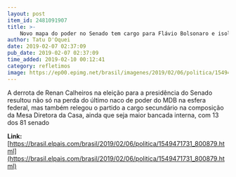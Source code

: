 ```yaml
---
layout: post
item_id: 2481091907
title: >-
    Novo mapa do poder no Senado tem cargo para Flávio Bolsonaro e isola MDB e PT
author: Tatu D'Oquei
date: 2019-02-07 02:37:09
pub_date: 2019-02-07 02:37:09
time_added: 2019-02-10 00:12:41
category: refletimos
image: https://ep00.epimg.net/brasil/imagenes/2019/02/06/politica/1549471731_800879_1549483477_rrss_normal.jpg
---
```


A derrota de Renan Calheiros na eleição para a presidência do Senado resultou não só na perda do último naco de poder do MDB na esfera federal, mas também relegou o partido a cargo secundário na composição da Mesa Diretora da Casa, ainda que seja maior bancada interna, com 13 dos 81 senado

**Link:** [https://brasil.elpais.com/brasil/2019/02/06/politica/1549471731_800879.html](https://brasil.elpais.com/brasil/2019/02/06/politica/1549471731_800879.html)

